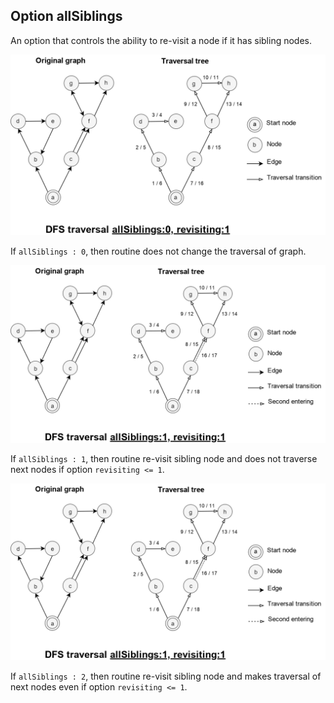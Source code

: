 ## Option allSiblings

An option that controls the ability to re-visit a node if it has sibling nodes.

![DfsAllSiblings0.png](../../images/searchOptions/DfsAllSiblings0.png)

If `allSiblings : 0`, then routine does not change the traversal of graph.

![DfsAllSiblings1.png](../../images/searchOptions/DfsAllSiblings1.png)

If `allSiblings : 1`, then routine re-visit sibling node and does not traverse next nodes if option `revisiting <= 1`.

![DfsAllSiblings1.png](../../images/searchOptions/DfsAllSiblings1.png)

If `allSiblings : 2`, then routine re-visit sibling node and makes traversal of next nodes even if option `revisiting <= 1`.

